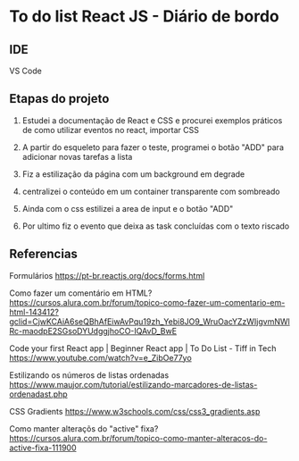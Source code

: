 # To do list React JS - Diário de bordo

## IDE
VS Code

## Etapas do projeto

1. Estudei a documentação de React e CSS e procurei exemplos práticos de como utilizar eventos no react, importar CSS 

1. A partir do esqueleto para fazer o teste, programei o botão "ADD" para adicionar novas tarefas a lista

1. Fiz a estilização da página com um background em degrade

1. centralizei o conteúdo em um container transparente com sombreado

1. Ainda com o css estilizei a area de input e o botão "ADD"

1. Por ultimo fiz o evento que deixa as task concluídas com o texto riscado

## Referencias

Formulários
https://pt-br.reactjs.org/docs/forms.html

Como fazer um comentário em HTML?
https://cursos.alura.com.br/forum/topico-como-fazer-um-comentario-em-html-143412?gclid=CjwKCAiA6seQBhAfEiwAvPqu19zh_Yebi8JO9_WruOacYZzWIjgvmNWlRc-maodpE2SGsoDYUdggjhoCO-IQAvD_BwE

Code your first React app | Beginner React app | To Do List - Tiff in Tech
https://www.youtube.com/watch?v=e_ZibOe77yo

Estilizando os números de listas ordenadas
https://www.maujor.com/tutorial/estilizando-marcadores-de-listas-ordenadast.php

CSS Gradients
https://www.w3schools.com/css/css3_gradients.asp

Como manter alteraçõs do "active" fixa?
https://cursos.alura.com.br/forum/topico-como-manter-alteracos-do-active-fixa-111900



